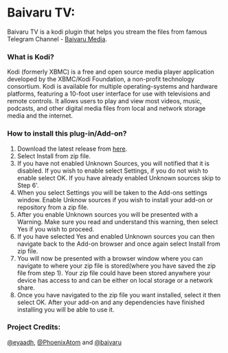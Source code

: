 # Baivaru TV:
Baivaru TV is a kodi plugin that helps you stream the files from famous Telegram Channel - [Baivaru Media](https://t.me/BaivaruMedia).

### What is Kodi?
Kodi (formerly XBMC) is a free and open source media player application developed by the XBMC/Kodi Foundation, a non-profit technology consortium. Kodi is available for multiple operating-systems and hardware platforms, featuring a 10-foot user interface for use with televisions and remote controls. It allows users to play and view most videos, music, podcasts, and other digital media files from local and network storage media and the internet.

### How to install this plug-in/Add-on?
1. Download the latest release from [here](https://github.com/eyaadh/plugin.video.baivarutv/releases).
2. Select Install from zip file.
3. If you have not enabled Unknown Sources, you will notified that it is disabled. If you wish to enable select Settings, if you do not wish to enable select OK. If you have already enabled Unknown sources skip to Step 6'. 
4. When you select Settings you will be taken to the Add-ons settings window. Enable Unknow sources if you wish to install your add-on or repository from a zip file. 
5. After you enable Unknown sources you will be presented with a Warning. Make sure you read and understand this warning, then select Yes if you wish to proceed.
6. If you have selected Yes and enabled Unknown sources you can then navigate back to the Add-on browser and once again select Install from zip file.
7. You will now be presented with a browser window where you can navigate to where your zip file is stored(where you have saved the zip file from step 1). Your zip file could have been stored anywhere your device has access to and can be either on local storage or a network share. 
7. Once you have navigated to the zip file you want installed, select it then select OK. After your add-on and any dependencies have finished installing you will be able to use it. 

### Project Credits:
[@eyaadh](https://t.me/eyaadh), [@PhoenixAtom](https://t.me/PhoenixAtom) and [@baivaru](https://t.me/BaivaruMedia)
